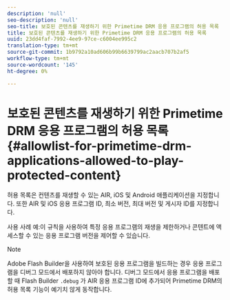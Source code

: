 ```yaml
---
description: 'null'
seo-description: 'null'
seo-title: 보호된 콘텐츠를 재생하기 위한 Primetime DRM 응용 프로그램의 허용 목록
title: 보호된 콘텐츠를 재생하기 위한 Primetime DRM 응용 프로그램의 허용 목록
uuid: 23dd4faf-7992-4ee9-97ce-c6004ee995c2
translation-type: tm+mt
source-git-commit: 1b9792a10ad606b99b6639799ac2aacb707b2af5
workflow-type: tm+mt
source-wordcount: '145'
ht-degree: 0%

---
```



# 보호된 콘텐츠를 재생하기 위한 Primetime DRM 응용 프로그램의 허용 목록 {#allowlist-for-primetime-drm-applications-allowed-to-play-protected-content}

허용 목록은 컨텐츠를 재생할 수 있는 AIR, iOS 및 Android 애플리케이션을 지정합니다. 또한 AIR 및 iOS 응용 프로그램 ID, 최소 버전, 최대 버전 및 게시자 ID를 지정합니다.

사용 사례 예:이 규칙을 사용하여 특정 응용 프로그램의 재생을 제한하거나 콘텐트에 액세스할 수 있는 응용 프로그램 버전을 제어할 수 있습니다.

>[!NOTE]
>
>Adobe Flash Builder을 사용하여 보호된 응용 프로그램을 빌드하는 경우 응용 프로그램을 디버그 모드에서 배포하지 않아야 합니다. 디버그 모드에서 응용 프로그램을 배포할 때 Flash Builder `.debug` 가 AIR 응용 프로그램 ID에 추가되어 Primetime DRM의 허용 목록 기능이 예기치 않게 동작합니다.
